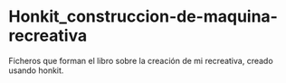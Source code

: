 # Honkit_construccion-de-maquina-recreativa
Ficheros que forman el libro sobre la creación de mi recreativa, creado usando honkit. 
